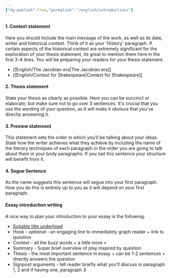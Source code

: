```yaml
---
{"dg-publish":true,"permalink":"/english/introduction/"}
---
```


#### 1. Context statement
Here you should include the main message of the work, as well as its date, writer and historical context. Think of it as your 'History' paragraph.
If certain aspects of the historical context are extremely significant for the exploration of your thesis statement, its great to mention them here in the first 3-4 lines. You will be preparing your readers for your thesis statement.
- [[English/The Jacobian era\|The Jacobian era]]
- [[English/Context for Shakespeare\|Context for Shakespeare]]
#### 2. Thesis statement
State your thesis as clearly as possible. Here you can be succinct or elaborate, but make sure not to go over 3 sentences. It's crucial that you use the wording of your question, as it will make it obvious that you've directly answering it.  
#### 3. Preview statement
This statement sets the order in which you'll be talking about your ideas. State how the writer achieves what they achieve by including the name of the literary techniques of each paragraph in the order you are going to talk about them in your body paragraphs. If you nail this sentence your structure will benefit from it.
#### 4. Segue Sentence
As the name suggests this sentence will segue into your first paragraph. How you do this is entirely up to you as it will depend on your first paragraph.
#### Essay introduction writing
A nice way to plan your introduction to your essay is the following:
- <u>Suitable title underlined</u>
- Hook - *optional* - an engaging line to immediately graph reader + link to question
- Context - all the buzz words + a little more =
- Summary - Super brief overview of play inspired by question
- Thesis - the most important sentence in essay + can be 1-2 sentences + directly answers the question
- Signpost arguments - tell reader briefly what you'll discuss in paragraph 1, 2 and if having one, paragraph 3